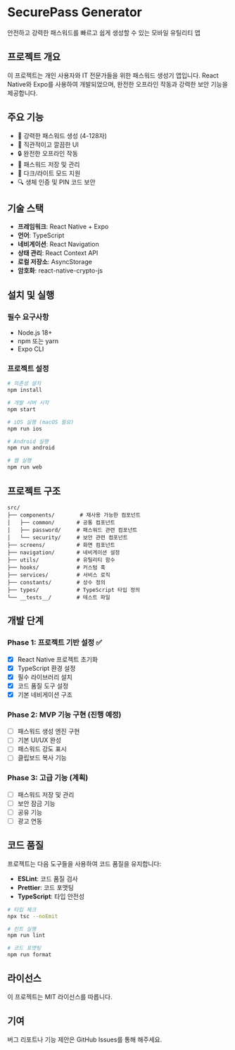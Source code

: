 # SecurePass Generator

안전하고 강력한 패스워드를 빠르고 쉽게 생성할 수 있는 모바일 유틸리티 앱

## 프로젝트 개요

이 프로젝트는 개인 사용자와 IT 전문가들을 위한 패스워드 생성기 앱입니다. React Native와 Expo를 사용하여 개발되었으며, 완전한 오프라인 작동과 강력한 보안 기능을 제공합니다.

## 주요 기능

- 🔐 강력한 패스워드 생성 (4-128자)
- 📱 직관적이고 깔끔한 UI
- 🔒 완전한 오프라인 작동
- 💾 패스워드 저장 및 관리
- 🎨 다크/라이트 모드 지원
- 🔍 생체 인증 및 PIN 코드 보안

## 기술 스택

- **프레임워크**: React Native + Expo
- **언어**: TypeScript
- **네비게이션**: React Navigation
- **상태 관리**: React Context API
- **로컬 저장소**: AsyncStorage
- **암호화**: react-native-crypto-js

## 설치 및 실행

### 필수 요구사항

- Node.js 18+
- npm 또는 yarn
- Expo CLI

### 프로젝트 설정

```bash
# 의존성 설치
npm install

# 개발 서버 시작
npm start

# iOS 실행 (macOS 필요)
npm run ios

# Android 실행
npm run android

# 웹 실행
npm run web
```

## 프로젝트 구조

```
src/
├── components/        # 재사용 가능한 컴포넌트
│   ├── common/       # 공통 컴포넌트
│   ├── password/     # 패스워드 관련 컴포넌트
│   └── security/     # 보안 관련 컴포넌트
├── screens/          # 화면 컴포넌트
├── navigation/       # 네비게이션 설정
├── utils/            # 유틸리티 함수
├── hooks/            # 커스텀 훅
├── services/         # 서비스 로직
├── constants/        # 상수 정의
├── types/            # TypeScript 타입 정의
└── __tests__/        # 테스트 파일
```

## 개발 단계

### Phase 1: 프로젝트 기반 설정 ✅
- [x] React Native 프로젝트 초기화
- [x] TypeScript 환경 설정
- [x] 필수 라이브러리 설치
- [x] 코드 품질 도구 설정
- [x] 기본 네비게이션 구조

### Phase 2: MVP 기능 구현 (진행 예정)
- [ ] 패스워드 생성 엔진 구현
- [ ] 기본 UI/UX 완성
- [ ] 패스워드 강도 표시
- [ ] 클립보드 복사 기능

### Phase 3: 고급 기능 (계획)
- [ ] 패스워드 저장 및 관리
- [ ] 보안 잠금 기능
- [ ] 공유 기능
- [ ] 광고 연동

## 코드 품질

프로젝트는 다음 도구들을 사용하여 코드 품질을 유지합니다:

- **ESLint**: 코드 품질 검사
- **Prettier**: 코드 포맷팅
- **TypeScript**: 타입 안전성

```bash
# 타입 체크
npx tsc --noEmit

# 린트 실행
npm run lint

# 코드 포맷팅
npm run format
```

## 라이선스

이 프로젝트는 MIT 라이선스를 따릅니다.

## 기여

버그 리포트나 기능 제안은 GitHub Issues를 통해 해주세요.